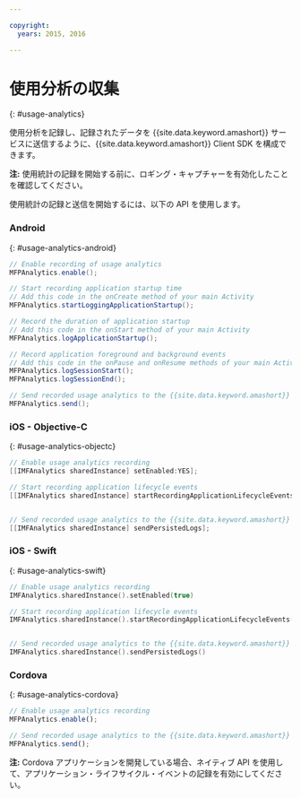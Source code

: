 ```yaml
---

copyright:
  years: 2015, 2016

---
```


# 使用分析の収集
{: #usage-analytics}

使用分析を記録し、記録されたデータを {{site.data.keyword.amashort}} サービスに送信するように、{{site.data.keyword.amashort}} Client SDK を構成できます。

**注:** 使用統計の記録を開始する前に、ロギング・キャプチャーを有効化したことを確認してください。

使用統計の記録と送信を開始するには、以下の API を使用します。

### Android
{: #usage-analytics-android}

```Java
// Enable recording of usage analytics
MFPAnalytics.enable();

// Start recording application startup time
// Add this code in the onCreate method of your main Activity
MFPAnalytics.startLoggingApplicationStartup();

// Record the duration of application startup
// Add this code in the onStart method of your main Activity
MFPAnalytics.logApplicationStartup();

// Record application foreground and background events
// Add this code in the onPause and onResume methods of your main Activity
MFPAnalytics.logSessionStart();
MFPAnalytics.logSessionEnd();

// Send recorded usage analytics to the {{site.data.keyword.amashort}} Service
MFPAnalytics.send();
```

### iOS - Objective-C
{: #usage-analytics-objectc}

```Objective-C
// Enable usage analytics recording
[[IMFAnalytics sharedInstance] setEnabled:YES];

// Start recording application lifecycle events
[[IMFAnalytics sharedInstance] startRecordingApplicationLifecycleEvents];


// Send recorded usage analytics to the {{site.data.keyword.amashort}} Service
[[IMFAnalytics sharedInstance] sendPersistedLogs];
```

### iOS - Swift
{: #usage-analytics-swift}

```Swift
// Enable usage analytics recording
IMFAnalytics.sharedInstance().setEnabled(true)

// Start recording application lifecycle events
IMFAnalytics.sharedInstance().startRecordingApplicationLifecycleEvents()


// Send recorded usage analytics to the {{site.data.keyword.amashort}} Service
IMFAnalytics.sharedInstance().sendPersistedLogs()
```

### Cordova
{: #usage-analytics-cordova}

```JavaScript
// Enable usage analytics recording
MFPAnalytics.enable();

// Send recorded usage analytics to the {{site.data.keyword.amashort}} Service
MFPAnalytics.send();
```
**注:** Cordova アプリケーションを開発している場合、ネイティブ API を使用して、アプリケーション・ライフサイクル・イベントの記録を有効にしてください。
